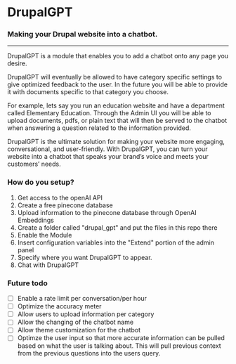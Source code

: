 # DrupalGPT
### Making your Drupal website into a chatbot.
--- 
DrupalGPT is a module that enables you to add a chatbot onto any page you desire.

DrupalGPT will eventually be allowed to have category specific settings to give optimized feedback to the user. In the future you will be able to provide it with documents specific to that category you choose.

For example, lets say you run an education website and have a department called Elementary Education. Through the Admin UI you will be able to upload documents, pdfs, or plain text that will then be served to the chatbot when answering a question related to the information provided.

DrupalGPT is the ultimate solution for making your website more engaging, conversational, and user-friendly. With DrupalGPT, you can turn your website into a chatbot that speaks your brand’s voice and meets your customers’ needs.

### How do you setup?

1. Get access to the openAI API
2. Create a free pinecone database
3. Upload information to the pinecone database through OpenAI Embeddings
4. Create a folder called "drupal_gpt" and put the files in this repo there
5. Enable the Module
6. Insert configuration variables into the "Extend" portion of the admin panel
7. Specify where you want DrupalGPT to appear.
8. Chat with DrupalGPT


### Future todo 
- [ ] Enable a rate limit per conversation/per hour
- [ ] Optimize the accuracy meter
- [ ] Allow users to upload information per category
- [ ] Allow the changing of the chatbot name
- [ ] Allow theme customization for the chatbot
- [ ] Optimze the user input so that more accurate information can be pulled based on what the user is talking about. This will pull previous context from the previous questions into the users query.
